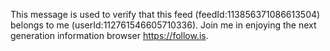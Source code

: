 This message is used to verify that this feed (feedId:113856371086613504) belongs to me (userId:112761546605710336). Join me in enjoying the next generation information browser https://follow.is.
